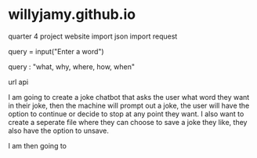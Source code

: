 # willyjamy.github.io
quarter 4 project website 
import json
import request

query = input("Enter a word")

query : "what, why, where, how, when"

url api

I am going to create a joke chatbot that asks the user what word they want in their joke, then the machine will prompt out a joke, the user will have the option to continue or decide to stop at any point they want. I also want to create a seperate file where they can choose to save a joke they like, they also have the option to unsave.

I am then going to 
